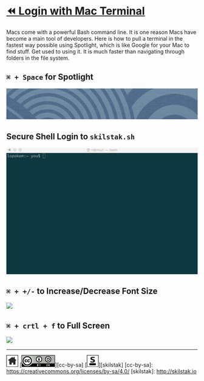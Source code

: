 # [⏪ Login with Mac Terminal](/README.md)

Macs come with a powerful Bash command line. It is one reason Macs
have become a main tool of developers. Here is how to pull a terminal
in the fastest way possible using Spotlight, which is like Google for
your Mac to find stuff. Get used to using it. It is much faster than
navigating through folders in the file system.

## `⌘ + Space` for Spotlight

![](/assets/login-mac1.gif)

## Secure Shell Login to `skilstak.sh`

![](/assets/login-mac.gif)

## `⌘ + +/-` to Increase/Decrease Font Size

![](/assets/terminal-font-size.gif)

## `⌘ + crtl + f` to Full Screen

![](/assets/terminal-full-screen.gif)

---
[![home](/assets/home-bw.png)](/README.md)
[![cc-by-sa](/assets/cc-by-sa.png)][cc-by-sa]
[![skilstak](/assets/skilstak-logo-bw.png)][skilstak]
[cc-by-sa]: https://creativecommons.org/licenses/by-sa/4.0/
[skilstak]: http://skilstak.io


